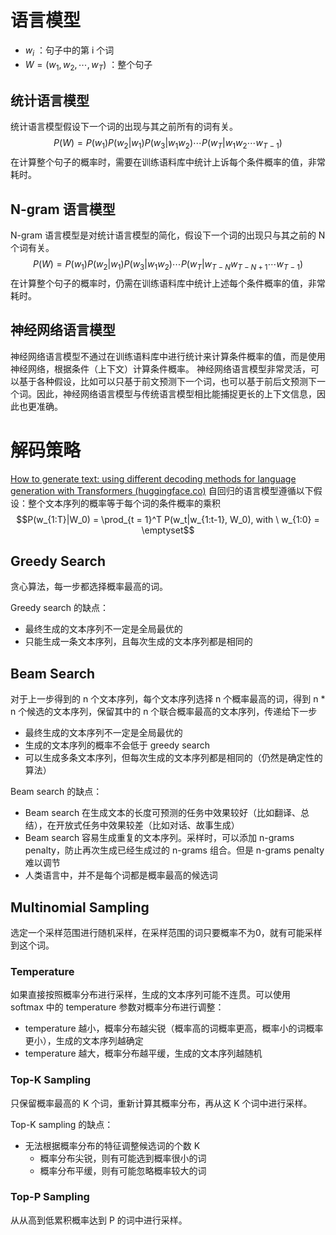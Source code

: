 # 语言模型
- $w_i$ ：句子中的第 i 个词
- $W = (w_1, w_2, \cdots, w_{T})$ ：整个句子
## 统计语言模型
统计语言模型假设下一个词的出现与其之前所有的词有关。
$$P(W) = P(w_1) P(w_2|w_1) P(w_3|w_1w_2) \cdots P(w_T|w_1w_2\cdots w_{T-1})$$
在计算整个句子的概率时，需要在训练语料库中统计上诉每个条件概率的值，非常耗时。
## N-gram 语言模型
N-gram 语言模型是对统计语言模型的简化，假设下一个词的出现只与其之前的 N 个词有关。
$$P(W) = P(w_1) P(w_2|w_1) P(w_3|w_1w_2) \cdots P(w_T|w_{T-N}w_{T-N+1}\cdots w_{T-1})$$
在计算整个句子的概率时，仍需在训练语料库中统计上述每个条件概率的值，非常耗时。
## 神经网络语言模型
神经网络语言模型不通过在训练语料库中进行统计来计算条件概率的值，而是使用神经网络，根据条件（上下文）计算条件概率。
神经网络语言模型非常灵活，可以基于各种假设，比如可以只基于前文预测下一个词，也可以基于前后文预测下一个词。因此，神经网络语言模型与传统语言模型相比能捕捉更长的上下文信息，因此也更准确。

# 解码策略
[How to generate text: using different decoding methods for language generation with Transformers (huggingface.co)](https://huggingface.co/blog/how-to-generate)
自回归的语言模型遵循以下假设：整个文本序列的概率等于每个词的条件概率的乘积
$$P(w_{1:T}|W_0) = \prod_{t = 1}^T P(w_t|w_{1:t-1}, W_0), with \ w_{1:0} = \emptyset$$
## Greedy Search
贪心算法，每一步都选择概率最高的词。

Greedy search 的缺点：
- 最终生成的文本序列不一定是全局最优的
- 只能生成一条文本序列，且每次生成的文本序列都是相同的

## Beam Search
对于上一步得到的 n 个文本序列，每个文本序列选择 n 个概率最高的词，得到 n * n 个候选的文本序列，保留其中的 n 个联合概率最高的文本序列，传递给下一步
- 最终生成的文本序列不一定是全局最优的
- 生成的文本序列的概率不会低于 greedy search
- 可以生成多条文本序列，但每次生成的文本序列都是相同的（仍然是确定性的算法）

Beam search 的缺点：
- Beam search 在生成文本的长度可预测的任务中效果较好（比如翻译、总结），在开放式任务中效果较差（比如对话、故事生成）
- Beam search 容易生成重复的文本序列。采样时，可以添加 n-grams penalty，防止再次生成已经生成过的 n-grams 组合。但是 n-grams penalty 难以调节
- 人类语言中，并不是每个词都是概率最高的候选词

## Multinomial Sampling
选定一个采样范围进行随机采样，在采样范围的词只要概率不为0，就有可能采样到这个词。
### Temperature
如果直接按照概率分布进行采样，生成的文本序列可能不连贯。可以使用 softmax 中的 temperature 参数对概率分布进行调整：
- temperature 越小，概率分布越尖锐（概率高的词概率更高，概率小的词概率更小），生成的文本序列越确定
- temperature 越大，概率分布越平缓，生成的文本序列越随机
### Top-K Sampling
只保留概率最高的 K 个词，重新计算其概率分布，再从这 K 个词中进行采样。

Top-K sampling 的缺点：
- 无法根据概率分布的特征调整候选词的个数 K
	- 概率分布尖锐，则有可能选到概率很小的词
	- 概率分布平缓，则有可能忽略概率较大的词
### Top-P Sampling
从从高到低累积概率达到 P 的词中进行采样。



